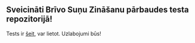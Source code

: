## Sveicināti Brīvo Suņu Zināšanu pārbaudes testa repozitorijā!

Tests ir [šeit](https://in24.github.io/zinasanuParbaudesTests/), var lietot. Uzlabojumi būs!
